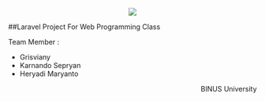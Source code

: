 <p align="center"><img src="https://laravel.com/assets/img/components/logo-laravel.svg"></p>


##Laravel Project For Web Programming Class

Team Member : 
- Grisviany
- Karnando Sepryan
- Heryadi Maryanto

<p align="right">BINUS University</p>
